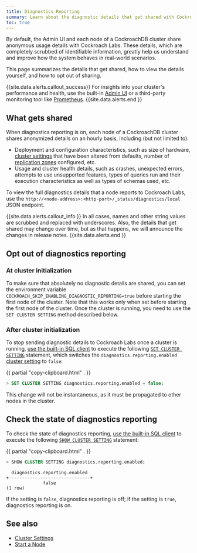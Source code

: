 ```yaml
---
title: Diagnostics Reporting
summary: Learn about the diagnostic details that get shared with CockroachDB and how to opt out of sharing.
toc: true
---
```


By default, the Admin UI and each node of a CockroachDB cluster share anonymous usage details with Cockroach Labs. These details, which are completely scrubbed of identifiable information, greatly help us understand and improve how the system behaves in real-world scenarios.

This page summarizes the details that get shared, how to view the details yourself, and how to opt out of sharing.

{{site.data.alerts.callout_success}}
For insights into your cluster's performance and health, use the built-in [Admin UI](admin-ui-overview.html) or a third-party monitoring tool like [Prometheus](monitor-cockroachdb-with-prometheus.html).
{{site.data.alerts.end }}

## What gets shared

When diagnostics reporting is on, each node of a CockroachDB cluster shares anonymized details on an hourly basis, including (but not limited to):

- Deployment and configuration characteristics, such as size of hardware, [cluster settings](cluster-settings.html) that have been altered from defaults, number of [replication zones](configure-replication-zones.html) configured, etc.
- Usage and cluster health details, such as crashes, unexpected errors, attempts to use unsupported features, types of queries run and their execution characteristics as well as types of schemas used, etc.

To view the full diagnostics details that a node reports to Cockroach Labs, use the `http://<node-address>:<http-port>/_status/diagnostics/local` JSON endpoint.

{{site.data.alerts.callout_info }}
In all cases, names and other string values are scrubbed and replaced with underscores. Also, the details that get shared may change over time, but as that happens, we will announce the changes in release notes.
{{site.data.alerts.end }}

## Opt out of diagnostics reporting

### At cluster initialization

To make sure that absolutely no diagnostic details are shared, you can set the environment variable `COCKROACH_SKIP_ENABLING_DIAGNOSTIC_REPORTING=true` before starting the first node of the cluster. Note that this works only when set before starting the first node of the cluster. Once the cluster is running, you need to use the `SET CLUSTER SETTING` method described below.

### After cluster initialization

To stop sending diagnostic details to Cockroach Labs once a cluster is running, [use the built-in SQL client](use-the-built-in-sql-client.html) to execute the following [`SET CLUSTER SETTING`](set-cluster-setting.html) statement, which switches the `diagnostics.reporting.enabled` [cluster setting](cluster-settings.html) to `false`:

{{ partial "copy-clipboard.html" . }}
~~~ sql
> SET CLUSTER SETTING diagnostics.reporting.enabled = false;
~~~

This change will not be instantaneous, as it must be propagated to other nodes in the cluster.

## Check the state of diagnostics reporting

To check the state of diagnostics reporting, [use the built-in SQL client](use-the-built-in-sql-client.html) to execute the following [`SHOW CLUSTER SETTING`](show-cluster-setting.html) statement:

{{ partial "copy-clipboard.html" . }}
~~~ sql
> SHOW CLUSTER SETTING diagnostics.reporting.enabled;
~~~

~~~
  diagnostics.reporting.enabled
+-------------------------------+
              false
(1 row)
~~~

If the setting is `false`, diagnostics reporting is off; if the setting is `true`, diagnostics reporting is on.

## See also

- [Cluster Settings](cluster-settings.html)
- [Start a Node](start-a-node.html)
